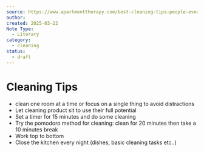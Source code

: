 ```yaml
---
source: https://www.apartmenttherapy.com/best-cleaning-tips-people-ever-received-37456300?utm_source=Hulry&utm_medium=Newsletter&utm_campaign=Issue+161
author: 
created: 2025-03-22
Note Type:
  - Literary
category:
  - cleaning
status:
  - draft
---
```

# Cleaning Tips
- clean one room at a time or focus on a single thing to avoid distractions
- Let cleaning product sit to use their full potential
- Set a timer for 15 minutes and do some cleaning
- Try the pomodoro method for cleaning: clean for 20 minutes then take a 10 minutes break
- Work top to bottom
- Close the kitchen every night (dishes, basic cleaning tasks etc..)
